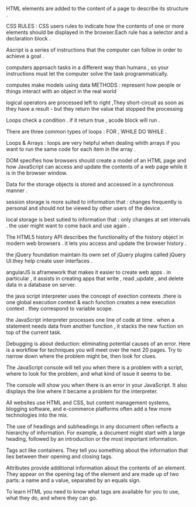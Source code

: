 HTML elements are added to the content of a page to describe its structure .

CSS RULES : 
CSS users rules to indicate how the contents of one or more elements should be displayed in the browser.Each rule has a selector and a declaration block .

Ascript is a series of instructions that the computer can follow in order to achieve a goal .

computers approach tasks in a different way than humans , so your instructions must let the computer solve the task programmatically.

computes make models using data 
METHODS : represent how people or things interact with an object in the real world 

logical operators are processed left to right ,They short-circuit as soon as they have a result - but they return the value that stopped the processing 

Loops check a condition . if it return true , acode block will run .

There are three common types of loops : FOR , WHILE DO WHILE .

Loops & Arrays : loops are very helpful when dealing whith arrays if you want to run the same code for each item in the array .

DOM specifies how browsers should create a model of an HTML page and how JavaScript can access and update the contents of a web page while it is in the browser window.

Data for the storage objects is stored and accessed in a synchronous manner .

session storage is more suited to information that : 
changes frequently 
is personal and should not be viewed by other users of the device .

local storage is best sutied to information that :
only changes at set intervals .
the user might want to come back and use again .

The HTML5 history API describes the functionality of the history object in modern web browsers . it lets you access and update the browser history .

the jQuery foundation maintain its owm set of jQuery plugins called jQuery UI.they help create user interfaces .

angularJS is aframework that makes it easier to create web apps . in particular , it assists in creating apps that write , read ,update , and delete data in a database on server.

the java script interpreter uses the concept of exection contexts .there is one global execution context & each function creates a new execution context . they correspond to variable scope.

the JavaScript interpreter processes one line of code at time . when a statement needs data from another function , it stacks the new fuction on top of the current task.

Debugging is about deduction: eliminating potential causes of an error.
Here is a workflow for techniques you will meet over the next 20 pages.
Try to narrow down where the problem might be, then look for clues.

The JavaScript console will tell you when there is a problem with a script,
where to look for the problem, and what kind of issue it seems to be. 

The console will show you when there is an
error in your JavaScript. It also displays the line
where it became a problem for the interpreter.

All websites use HTML and CSS, but content
management systems, blogging software, and
e-commerce platforms often add a few more
technologies into the mix.

The use of headings and
subheadings in any document
often reflects a hierarchy of
information. For example, a
document might start with
a large heading, followed by
an introduction or the most
important information.

Tags act like containers. They tell you
something about the information that lies
between their opening and closing tags.

Attributes provide additional information
about the contents of an element. They appear
on the opening tag of the element and are
made up of two parts: a name and a value,
separated by an equals sign.

To learn HTML you need to know what tags are
available for you to use, what they do, and where they
can go.


